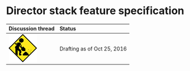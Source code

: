 # Director stack feature specification

| Discussion thread | Status |
|:------------------|:-------|
| ![](../../../../_assets/under-construction-flashing-barracade-animation.gif) | Drafting as of Oct 25, 2016 |

